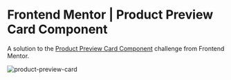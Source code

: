 # Frontend Mentor | Product Preview Card Component

A solution to the [Product Preview Card Component](https://www.frontendmentor.io/challenges/product-preview-card-component-GO7UmttRfa) challenge from Frontend Mentor.

![product-preview-card](https://github.com/Smart-Ace-Designs/Astro-Product-Preview-Card/assets/132539186/60bc4cae-e620-4566-bede-c7e208d25697)
